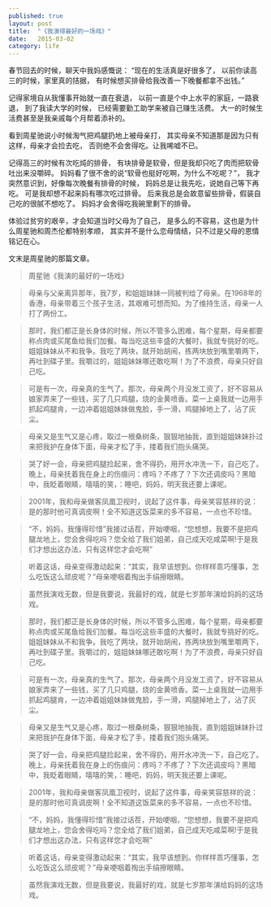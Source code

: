 ```yaml
---
published: true
layout: post
title:  "《我演得最好的一场戏》"
date:   2015-03-02
category: life
---
```


春节回去的时候，聊天中我妈感慨说：
“现在的生活真是好很多了，
以前你读高三的时候，家里真的拮据，
有时候想买排骨给我改善一下晚餐都拿不出钱。”

记得家境自从我懂事开始就一直在衰退，
以前一直是个中上水平的家庭，一路衰退，
到了我读大学的时候，
已经需要勤工助学来被自己赚生活费。
大一的时候生活费甚至是我亲戚每个月帮着添补的。

看到周星驰说小时候淘气把鸡腿扔地上被母亲打，
其实母亲不知道那是因为只有这样，母亲才会捡去吃，
否则绝不会舍得吃。让我唏嘘不已。

记得高三的时候有次吃炖的排骨，
有块排骨是软骨，但是我却只吃了肉而把软骨吐出来没嚼碎。
妈妈看了很不舍的说“软骨也挺好吃啊，为什么不吃呢？”，
我才突然意识到，好像每次晚餐有排骨的时候，
妈妈总是让我先吃，说她自己等下再吃。
可是我却想不起来妈有哪次吃过排骨。
后来我总是会故意留些排骨，假装自己吃的很腻不想吃了。
妈妈才会舍得吃我碗里剩下的排骨。

体验过贫穷的艰辛，才会知道当时父母为了自己，
是多么的不容易，这也是为什么周星驰和周杰伦都特别孝顺，
其实并不是什么恋母情结，只不过是父母的恩情铭记在心。

文末是周星驰的那篇文章。

> 周星驰《我演的最好的一场戏》

> 母亲与父亲离异那年，我7岁，和姐姐妹妹一同被判给了母亲。在1968年的香港，母亲带着三个孩子生活，其艰难可想而知。为了维持生活，母亲一人打了两份工。 

> 那时，我们都正是长身体的时候，所以不管多么困难，每个星期，母亲都要称点肉或买尾鱼给我们加餐。每当吃这些丰盛的大餐时，我就专挑好的吃。姐姐妹妹从不和我争。我吃了两块，就开始胡闹，拣两块放到嘴里嚼两下，再吐到碟子里。我嚼过的，姐姐妹妹哪还敢吃啊！为了不浪费，母亲只好自己吃。 

> 可是有一次，母亲真的生气了。那次，母亲两个月没发工资了，好不容易从娘家弄来了一些钱，买了几只鸡腿，烧的金黄喷香。菜一上桌我就一边用手抓起鸡腿肯，一边冲着姐姐妹妹做鬼脸，手一滑，鸡腿掉地上了，沾了灰尘。 

> 母亲又是生气又是心疼，取过一根桑树条，狠狠地抽我，直到姐姐妹妹扑过来把我护在身体下面，母亲才松了手，搂着我们抱头痛哭。 

> 哭了好一会，母亲把鸡腿捡起来，舍不得扔，用开水冲洗一下，自己吃了。晚上，母亲抚着我在身上的伤痕问：疼吗？不疼了？下次还调皮吗？黑暗中，我眨着眼睛，嘻嘻的笑，：睡吧，妈妈，明天我还要上课呢。 

> 2001年，我和母亲做客凤凰卫视时，说起了这件事，母亲笑容慈祥的说：是的那时他可真调皮啊！全不知道这饭菜来的多不容易，一点也不珍惜。 

> “不，妈妈，我懂得珍惜”我接过话茬，开始哽咽，“您想想，我要不是把鸡腿龙地上，您会舍得吃吗？您全给了我们姐弟，自己成天吃咸菜啊!于是我们才想出这办法，只有这样您才会吃啊” 

> 听着这话，母亲变得激动起来：“其实，我早该想到。你样样乖巧懂事，怎么吃饭这么顽皮呢？”母亲哽咽着掏出手绢擦眼睛。 

> 虽然我演戏无数，但是我要说，我最好的戏，就是七岁那年演给妈妈的这场戏。 

> 那时，我们都正是长身体的时候，所以不管多么困难，每个星期，母亲都要称点肉或买尾鱼给我们加餐。每当吃这些丰盛的大餐时，我就专挑好的吃。姐姐妹妹从不和我争。我吃了两块，就开始胡闹，拣两块放到嘴里嚼两下，再吐到碟子里。我嚼过的，姐姐妹妹哪还敢吃啊！为了不浪费，母亲只好自己吃。 

> 可是有一次，母亲真的生气了。那次，母亲两个月没发工资了，好不容易从娘家弄来了一些钱，买了几只鸡腿，烧的金黄喷香。菜一上桌我就一边用手抓起鸡腿肯，一边冲着姐姐妹妹做鬼脸，手一滑，鸡腿掉地上了，沾了灰尘。 

> 母亲又是生气又是心疼，取过一根桑树条，狠狠地抽我，直到姐姐妹妹扑过来把我护在身体下面，母亲才松了手，搂着我们抱头痛哭。 

> 哭了好一会，母亲把鸡腿捡起来，舍不得扔，用开水冲洗一下，自己吃了。晚上，母亲抚着我在身上的伤痕问：疼吗？不疼了？下次还调皮吗？黑暗中，我眨着眼睛，嘻嘻的笑，：睡吧，妈妈，明天我还要上课呢。 

> 2001年，我和母亲做客凤凰卫视时，说起了这件事，母亲笑容慈祥的说：是的那时他可真调皮啊！全不知道这饭菜来的多不容易，一点也不珍惜。 

> “不，妈妈，我懂得珍惜”我接过话茬，开始哽咽，“您想想，我要不是把鸡腿龙地上，您会舍得吃吗？您全给了我们姐弟，自己成天吃咸菜啊!于是我们才想出这办法，只有这样您才会吃啊” 

> 听着这话，母亲变得激动起来：“其实，我早该想到。你样样乖巧懂事，怎么吃饭这么顽皮呢？”母亲哽咽着掏出手绢擦眼睛。 

> 虽然我演戏无数，但是我要说，我最好的戏，就是七岁那年演给妈妈的这场戏。
